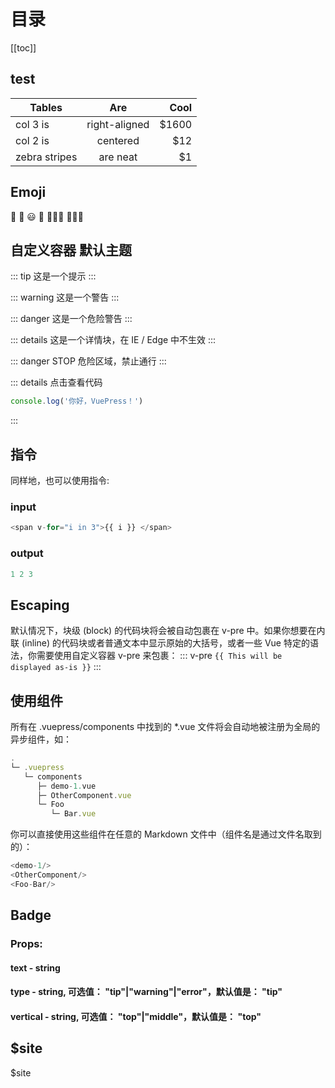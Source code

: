 # 目录
[[toc]]

## test
| Tables        | Are           | Cool  |
| ------------- |:-------------:| -----:|
| col 3 is      | right-aligned | $1600 |
| col 2 is      | centered      |   $12 |
| zebra stripes | are neat      |    $1 |

## Emoji
:tada: :100: 😃 👺 🧑🏼‍🎤 🧑🏼‍🎤



## 自定义容器 默认主题
::: tip
这是一个提示
:::

::: warning
这是一个警告
:::

::: danger
这是一个危险警告
:::

::: details
这是一个详情块，在 IE / Edge 中不生效
:::

::: danger STOP
危险区域，禁止通行
:::


::: details 点击查看代码
```js
console.log('你好，VuePress！')
```
:::

## 指令
同样地，也可以使用指令:
### input
```js
<span v-for="i in 3">{{ i }} </span>
```
### output
```js
1 2 3
```

## Escaping
默认情况下，块级 (block) 的代码块将会被自动包裹在 v-pre 中。如果你想要在内联 (inline) 的代码块或者普通文本中显示原始的大括号，或者一些 Vue 特定的语法，你需要使用自定义容器 v-pre 来包裹：
::: v-pre
`{{ This will be displayed as-is }}`
:::

## 使用组件
所有在 .vuepress/components 中找到的 *.vue 文件将会自动地被注册为全局的异步组件，如：
```js
.
└─ .vuepress
   └─ components
      ├─ demo-1.vue
      ├─ OtherComponent.vue
      └─ Foo
         └─ Bar.vue
```
你可以直接使用这些组件在任意的 Markdown 文件中（组件名是通过文件名取到的）：
```js
<demo-1/>
<OtherComponent/>
<Foo-Bar/>
```
## Badge <Badge text="beta" type="warning"/> <Badge text="默认主题"/>
### Props:
#### text - string
#### type - string, 可选值： "tip"|"warning"|"error"，默认值是： "tip"
#### vertical - string, 可选值： "top"|"middle"，默认值是： "top"


## $site
$site
